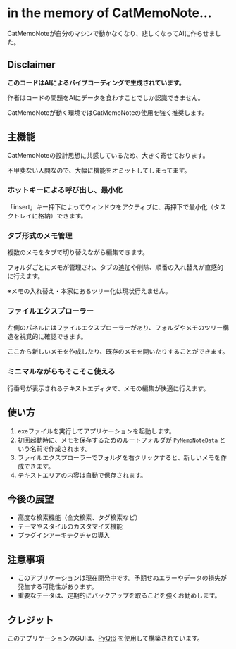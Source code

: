 # in the memory of CatMemoNote…

CatMemoNoteが自分のマシンで動かなくなり、悲しくなってAIに作らせました。

## Disclaimer

**このコードはAIによるバイブコーディングで生成されています。**

作者はコードの問題をAIにデータを食わすことでしか認識できません。

CatMemoNoteが動く環境ではCatMemoNoteの使用を強く推奨します。

## 主機能

CatMemoNoteの設計思想に共感しているため、大きく寄せております。

不甲斐ない人間なので、大幅に機能をオミットしてしまってます。

### ホットキーによる呼び出し、最小化

「insert」キー押下によってウィンドウをアクティブに、再押下で最小化（タスクトレイに格納）できます。

### タブ形式のメモ管理

複数のメモをタブで切り替えながら編集できます。

フォルダごとにメモが管理され、タブの追加や削除、順番の入れ替えが直感的に行えます。

※メモの入れ替え・本家にあるツリー化は現状行えません。

### ファイルエクスプローラー

左側のパネルにはファイルエクスプローラーがあり、フォルダやメモのツリー構造を視覚的に確認できます。

ここから新しいメモを作成したり、既存のメモを開いたりすることができます。

### ミニマルながらもそこそこ使える

行番号が表示されるテキストエディタで、メモの編集が快適に行えます。

## 使い方

1. exeファイルを実行してアプリケーションを起動します。
2. 初回起動時に、メモを保存するためのルートフォルダが `PyMemoNoteData` という名前で作成されます。
3. ファイルエクスプローラーでフォルダを右クリックすると、新しいメモを作成できます。
4. テキストエリアの内容は自動で保存されます。

## 今後の展望

* 高度な検索機能（全文検索、タグ検索など）
* テーマやスタイルのカスタマイズ機能
* プラグインアーキテクチャの導入

## 注意事項

* このアプリケーションは現在開発中です。予期せぬエラーやデータの損失が発生する可能性があります。
* 重要なデータは、定期的にバックアップを取ることを強くお勧めします。

## クレジット

このアプリケーションのGUIは、[PyQt6](https://www.riverbankcomputing.com/software/pyqt/) を使用して構築されています。
